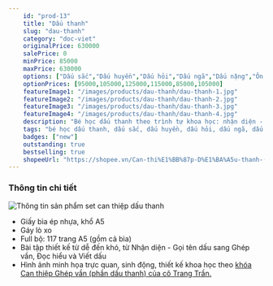 ```yaml
---
    id: "prod-13"
    title: "Dấu thanh"
    slug: "dau-thanh"
    category: "doc-viet"
    originalPrice: 630000       
    salePrice: 0
    minPrice: 85000 
    maxPrice: 630000
    options: ["Dấu sắc","Dấu huyền","Dấu hỏi","Dấu ngã","Dấu nặng","Ôn tập"]
    optionPrices: [95000,105000,125000,115000,85000,105000]
    featureImage1: "/images/products/dau-thanh/dau-thanh-1.jpg"
    featureImage2: "/images/products/dau-thanh/dau-thanh-2.jpg"
    featureImage3: "/images/products/dau-thanh/dau-thanh-3.jpg"
    featureImage4: "/images/products/dau-thanh/dau-thanh-4.jpg"
    description: "Bé học dấu thanh theo trình tự khoa học: nhận diện - gọi tên dấu, ghép vần, đọc hiểu, viết dấu. "
    tags: "bé học dấu thanh, dấu sắc, dấu huyền, dấu hỏi, dấu ngã, dấu nặng, khóa học can thiệp ghép vần cô Trang Trần"
    badges: ["new"]
    outstanding: true
    bestselling: true
    shopeeUrl: "https://shopee.vn/Can-thi%E1%BB%87p-D%E1%BA%A5u-thanh-(mua-l%E1%BA%BB)-i.4108781.19478920209?sp_atk=8666478d-a157-4396-8c07-4e65bd5022b5&xptdk=8666478d-a157-4396-8c07-4e65bd5022b5"
---
```


### Thông tin chi tiết

![Thông tin sản phẩm set can thiệp dấu thanh](/images/products/dau-thanh/dau-thanh-1.jpg)

- Giấy bìa ép nhựa, khổ A5
- Gáy lò xo
- Full bộ: 117 trang A5 (gồm cả bìa)
- Bài tập thiết kế từ dễ đến khó, từ Nhận diện - Gọi tên dấu sang Ghép vần, Đọc hiểu và Viết dấu
- Hình ảnh minh họa trực quan, sinh động, thiết kế khoa học theo [khóa Can thiệp Ghép vần (phần dấu thanh) của cô Trang Trần.](https://www.trangyeutre.com/courses/ghep-van)
